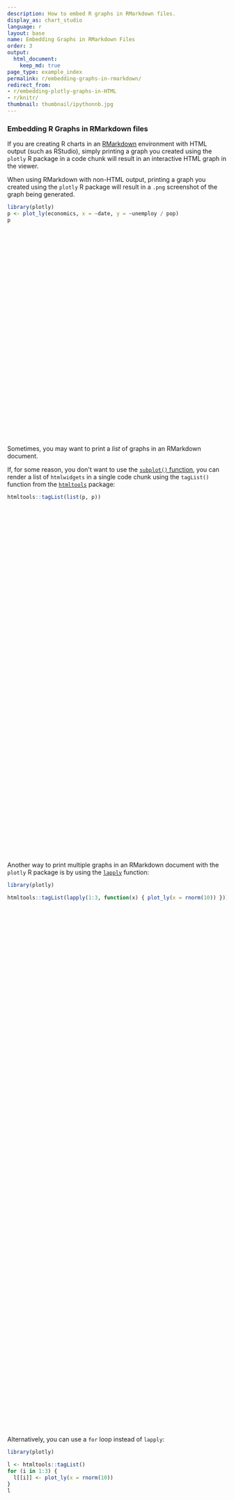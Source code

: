 ```yaml
---
description: How to embed R graphs in RMarkdown files.
display_as: chart_studio
language: r
layout: base
name: Embedding Graphs in RMarkdown Files
order: 3
output:
  html_document:
    keep_md: true
page_type: example_index
permalink: r/embedding-graphs-in-rmarkdown/
redirect_from:
- r/embedding-plotly-graphs-in-HTML
- r/knitr/
thumbnail: thumbnail/ipythonnb.jpg
---
```



### Embedding R Graphs in RMarkdown files

If you are creating R charts in an [RMarkdown](http://rmarkdown.rstudio.com/) environment with HTML output (such as RStudio), simply printing a graph you created using the `plotly` R package in a code chunk will result in an interactive HTML graph in the viewer. 

When using RMarkdown with non-HTML output, printing a graph you created using the `plotly` R package will result in a `.png` screenshot of the graph being generated.


```r
library(plotly)
p <- plot_ly(economics, x = ~date, y = ~unemploy / pop)
p
```

<div id="htmlwidget-b0a5eb70499df761e19e" style="width:672px;height:480px;" class="plotly html-widget"></div>
<script type="application/json" data-for="htmlwidget-b0a5eb70499df761e19e">{"x":{"visdat":{"cd914ad31029":["function () ","plotlyVisDat"]},"cur_data":"cd914ad31029","attrs":{"cd914ad31029":{"x":{},"y":{},"alpha_stroke":1,"sizes":[10,100],"spans":[1,20]}},"layout":{"margin":{"b":40,"l":60,"t":25,"r":10},"xaxis":{"domain":[0,1],"automargin":true,"title":"date"},"yaxis":{"domain":[0,1],"automargin":true,"title":"unemploy/pop"},"hovermode":"closest","showlegend":false},"source":"A","config":{"showSendToCloud":false},"data":[{"x":["1967-07-01","1967-08-01","1967-09-01","1967-10-01","1967-11-01","1967-12-01","1968-01-01","1968-02-01","1968-03-01","1968-04-01","1968-05-01","1968-06-01","1968-07-01","1968-08-01","1968-09-01","1968-10-01","1968-11-01","1968-12-01","1969-01-01","1969-02-01","1969-03-01","1969-04-01","1969-05-01","1969-06-01","1969-07-01","1969-08-01","1969-09-01","1969-10-01","1969-11-01","1969-12-01","1970-01-01","1970-02-01","1970-03-01","1970-04-01","1970-05-01","1970-06-01","1970-07-01","1970-08-01","1970-09-01","1970-10-01","1970-11-01","1970-12-01","1971-01-01","1971-02-01","1971-03-01","1971-04-01","1971-05-01","1971-06-01","1971-07-01","1971-08-01","1971-09-01","1971-10-01","1971-11-01","1971-12-01","1972-01-01","1972-02-01","1972-03-01","1972-04-01","1972-05-01","1972-06-01","1972-07-01","1972-08-01","1972-09-01","1972-10-01","1972-11-01","1972-12-01","1973-01-01","1973-02-01","1973-03-01","1973-04-01","1973-05-01","1973-06-01","1973-07-01","1973-08-01","1973-09-01","1973-10-01","1973-11-01","1973-12-01","1974-01-01","1974-02-01","1974-03-01","1974-04-01","1974-05-01","1974-06-01","1974-07-01","1974-08-01","1974-09-01","1974-10-01","1974-11-01","1974-12-01","1975-01-01","1975-02-01","1975-03-01","1975-04-01","1975-05-01","1975-06-01","1975-07-01","1975-08-01","1975-09-01","1975-10-01","1975-11-01","1975-12-01","1976-01-01","1976-02-01","1976-03-01","1976-04-01","1976-05-01","1976-06-01","1976-07-01","1976-08-01","1976-09-01","1976-10-01","1976-11-01","1976-12-01","1977-01-01","1977-02-01","1977-03-01","1977-04-01","1977-05-01","1977-06-01","1977-07-01","1977-08-01","1977-09-01","1977-10-01","1977-11-01","1977-12-01","1978-01-01","1978-02-01","1978-03-01","1978-04-01","1978-05-01","1978-06-01","1978-07-01","1978-08-01","1978-09-01","1978-10-01","1978-11-01","1978-12-01","1979-01-01","1979-02-01","1979-03-01","1979-04-01","1979-05-01","1979-06-01","1979-07-01","1979-08-01","1979-09-01","1979-10-01","1979-11-01","1979-12-01","1980-01-01","1980-02-01","1980-03-01","1980-04-01","1980-05-01","1980-06-01","1980-07-01","1980-08-01","1980-09-01","1980-10-01","1980-11-01","1980-12-01","1981-01-01","1981-02-01","1981-03-01","1981-04-01","1981-05-01","1981-06-01","1981-07-01","1981-08-01","1981-09-01","1981-10-01","1981-11-01","1981-12-01","1982-01-01","1982-02-01","1982-03-01","1982-04-01","1982-05-01","1982-06-01","1982-07-01","1982-08-01","1982-09-01","1982-10-01","1982-11-01","1982-12-01","1983-01-01","1983-02-01","1983-03-01","1983-04-01","1983-05-01","1983-06-01","1983-07-01","1983-08-01","1983-09-01","1983-10-01","1983-11-01","1983-12-01","1984-01-01","1984-02-01","1984-03-01","1984-04-01","1984-05-01","1984-06-01","1984-07-01","1984-08-01","1984-09-01","1984-10-01","1984-11-01","1984-12-01","1985-01-01","1985-02-01","1985-03-01","1985-04-01","1985-05-01","1985-06-01","1985-07-01","1985-08-01","1985-09-01","1985-10-01","1985-11-01","1985-12-01","1986-01-01","1986-02-01","1986-03-01","1986-04-01","1986-05-01","1986-06-01","1986-07-01","1986-08-01","1986-09-01","1986-10-01","1986-11-01","1986-12-01","1987-01-01","1987-02-01","1987-03-01","1987-04-01","1987-05-01","1987-06-01","1987-07-01","1987-08-01","1987-09-01","1987-10-01","1987-11-01","1987-12-01","1988-01-01","1988-02-01","1988-03-01","1988-04-01","1988-05-01","1988-06-01","1988-07-01","1988-08-01","1988-09-01","1988-10-01","1988-11-01","1988-12-01","1989-01-01","1989-02-01","1989-03-01","1989-04-01","1989-05-01","1989-06-01","1989-07-01","1989-08-01","1989-09-01","1989-10-01","1989-11-01","1989-12-01","1990-01-01","1990-02-01","1990-03-01","1990-04-01","1990-05-01","1990-06-01","1990-07-01","1990-08-01","1990-09-01","1990-10-01","1990-11-01","1990-12-01","1991-01-01","1991-02-01","1991-03-01","1991-04-01","1991-05-01","1991-06-01","1991-07-01","1991-08-01","1991-09-01","1991-10-01","1991-11-01","1991-12-01","1992-01-01","1992-02-01","1992-03-01","1992-04-01","1992-05-01","1992-06-01","1992-07-01","1992-08-01","1992-09-01","1992-10-01","1992-11-01","1992-12-01","1993-01-01","1993-02-01","1993-03-01","1993-04-01","1993-05-01","1993-06-01","1993-07-01","1993-08-01","1993-09-01","1993-10-01","1993-11-01","1993-12-01","1994-01-01","1994-02-01","1994-03-01","1994-04-01","1994-05-01","1994-06-01","1994-07-01","1994-08-01","1994-09-01","1994-10-01","1994-11-01","1994-12-01","1995-01-01","1995-02-01","1995-03-01","1995-04-01","1995-05-01","1995-06-01","1995-07-01","1995-08-01","1995-09-01","1995-10-01","1995-11-01","1995-12-01","1996-01-01","1996-02-01","1996-03-01","1996-04-01","1996-05-01","1996-06-01","1996-07-01","1996-08-01","1996-09-01","1996-10-01","1996-11-01","1996-12-01","1997-01-01","1997-02-01","1997-03-01","1997-04-01","1997-05-01","1997-06-01","1997-07-01","1997-08-01","1997-09-01","1997-10-01","1997-11-01","1997-12-01","1998-01-01","1998-02-01","1998-03-01","1998-04-01","1998-05-01","1998-06-01","1998-07-01","1998-08-01","1998-09-01","1998-10-01","1998-11-01","1998-12-01","1999-01-01","1999-02-01","1999-03-01","1999-04-01","1999-05-01","1999-06-01","1999-07-01","1999-08-01","1999-09-01","1999-10-01","1999-11-01","1999-12-01","2000-01-01","2000-02-01","2000-03-01","2000-04-01","2000-05-01","2000-06-01","2000-07-01","2000-08-01","2000-09-01","2000-10-01","2000-11-01","2000-12-01","2001-01-01","2001-02-01","2001-03-01","2001-04-01","2001-05-01","2001-06-01","2001-07-01","2001-08-01","2001-09-01","2001-10-01","2001-11-01","2001-12-01","2002-01-01","2002-02-01","2002-03-01","2002-04-01","2002-05-01","2002-06-01","2002-07-01","2002-08-01","2002-09-01","2002-10-01","2002-11-01","2002-12-01","2003-01-01","2003-02-01","2003-03-01","2003-04-01","2003-05-01","2003-06-01","2003-07-01","2003-08-01","2003-09-01","2003-10-01","2003-11-01","2003-12-01","2004-01-01","2004-02-01","2004-03-01","2004-04-01","2004-05-01","2004-06-01","2004-07-01","2004-08-01","2004-09-01","2004-10-01","2004-11-01","2004-12-01","2005-01-01","2005-02-01","2005-03-01","2005-04-01","2005-05-01","2005-06-01","2005-07-01","2005-08-01","2005-09-01","2005-10-01","2005-11-01","2005-12-01","2006-01-01","2006-02-01","2006-03-01","2006-04-01","2006-05-01","2006-06-01","2006-07-01","2006-08-01","2006-09-01","2006-10-01","2006-11-01","2006-12-01","2007-01-01","2007-02-01","2007-03-01","2007-04-01","2007-05-01","2007-06-01","2007-07-01","2007-08-01","2007-09-01","2007-10-01","2007-11-01","2007-12-01","2008-01-01","2008-02-01","2008-03-01","2008-04-01","2008-05-01","2008-06-01","2008-07-01","2008-08-01","2008-09-01","2008-10-01","2008-11-01","2008-12-01","2009-01-01","2009-02-01","2009-03-01","2009-04-01","2009-05-01","2009-06-01","2009-07-01","2009-08-01","2009-09-01","2009-10-01","2009-11-01","2009-12-01","2010-01-01","2010-02-01","2010-03-01","2010-04-01","2010-05-01","2010-06-01","2010-07-01","2010-08-01","2010-09-01","2010-10-01","2010-11-01","2010-12-01","2011-01-01","2011-02-01","2011-03-01","2011-04-01","2011-05-01","2011-06-01","2011-07-01","2011-08-01","2011-09-01","2011-10-01","2011-11-01","2011-12-01","2012-01-01","2012-02-01","2012-03-01","2012-04-01","2012-05-01","2012-06-01","2012-07-01","2012-08-01","2012-09-01","2012-10-01","2012-11-01","2012-12-01","2013-01-01","2013-02-01","2013-03-01","2013-04-01","2013-05-01","2013-06-01","2013-07-01","2013-08-01","2013-09-01","2013-10-01","2013-11-01","2013-12-01","2014-01-01","2014-02-01","2014-03-01","2014-04-01","2014-05-01","2014-06-01","2014-07-01","2014-08-01","2014-09-01","2014-10-01","2014-11-01","2014-12-01","2015-01-01","2015-02-01","2015-03-01","2015-04-01"],"y":[0.01481541124844,0.0148056165822906,0.0148558858537614,0.0157693253257472,0.0153685751235601,0.015115923809333,0.0144038276745676,0.0150110044017607,0.0143809733274683,0.0135309278350515,0.0136753160545216,0.0146507360274464,0.0143642940420316,0.013778136168603,0.0133568711305602,0.0133588355109543,0.0134762193124398,0.0133170651866621,0.0134714512291832,0.0133345881979978,0.0134242140746351,0.013642591795648,0.013408721352635,0.0139056921489134,0.0141505942953567,0.0140774952311006,0.0149687330740066,0.0149973930408948,0.014034398034398,0.0141598134282558,0.0157027996212883,0.0169258068311047,0.0178050118536805,0.0185762300575829,0.0191537923922446,0.0198750183078651,0.020360688995962,0.0207311429893568,0.0216794784470176,0.0223093669212976,0.0237739292509611,0.0246123410816629,0.0241492545988201,0.0237240404900614,0.0241086751589278,0.0239490015212614,0.0241049889028274,0.0238549710308394,0.0242462474898994,0.0246968217393605,0.02422710629751,0.0237778684393674,0.0247464697561794,0.0246910031618281,0.0240238946567297,0.0235720674826964,0.0240808366632889,0.023683531850267,0.0234889880455272,0.0234735963762069,0.0234068300491672,0.0235106509579912,0.0230599492100933,0.023161455537132,0.021846042837612,0.0215490866659394,0.0205038272863,0.0210875331564987,0.0207996061613035,0.0210907198940498,0.0204606360804813,0.0206048756529049,0.020315324030598,0.0202977952963808,0.0204909345279313,0.0195034709965878,0.0206740220284621,0.0210964118711375,0.0218097796479627,0.0222035536949604,0.0217343382846101,0.0216440680349267,0.0220361289476519,0.0230571960727422,0.0236750306283726,0.023462684893619,0.0253773699392287,0.0257541349772209,0.0286080372743157,0.0308964438360756,0.0348995724209165,0.0349661730174598,0.0370728352493982,0.0381234531211546,0.0391280744978494,0.0380964739905825,0.0376297037129641,0.0366705983024584,0.0366139385285106,0.0364610987732412,0.035954993979822,0.0356979869174991,0.0347037011446602,0.0337216742079365,0.0332595765039263,0.0336968114449634,0.0324000275627627,0.0336085852906211,0.0343522828903616,0.0344494187405205,0.0337850210584142,0.0339821810797461,0.0348209144831242,0.0344511109284677,0.0332148609127699,0.0339330002188343,0.0332886872221007,0.0321325176162124,0.0314337825606411,0.0324204938967307,0.0310072239703231,0.0314118789066398,0.0305906981802364,0.0306151088255532,0.0308219023196704,0.0288563643511385,0.0292987533694244,0.0285070997026562,0.0285718150339056,0.0278389664445856,0.0275772360651015,0.0271068760989122,0.0283442280477121,0.0272884360763897,0.0274598413829897,0.0266357923778726,0.0271929549797071,0.0278445924799928,0.0272887677841556,0.0275515168286075,0.0272437398265213,0.0270408754310767,0.0259980768545888,0.0265029376053513,0.0266423763080136,0.0280521094564904,0.0274443907478264,0.0278829588885789,0.0275984727488309,0.0279566660625964,0.0295119032373449,0.0295690385429903,0.0296629035173177,0.0324053888602622,0.0351329587108528,0.0355921625161523,0.036723957738686,0.0363276640360074,0.0351511486243678,0.0354089231537057,0.0350943957447553,0.0337356138456764,0.035254240249501,0.0351463083498129,0.0348218336648867,0.0343020797461236,0.0356049221387346,0.0352453201370119,0.0341920109929294,0.0349107464800358,0.0357186257660191,0.0374868301819711,0.0391167219762414,0.0401187935356229,0.0406520243816973,0.0419561373550125,0.0427485203266082,0.0442228409851281,0.0445841188219612,0.0454239801372461,0.0467250676176202,0.0468217494578127,0.0482246269330479,0.0495197924541269,0.051237590828909,0.0516855378281009,0.0494338296431541,0.0494489726863492,0.0488328988540877,0.0481989554326485,0.0476825608536179,0.0480356059764734,0.0450178611821243,0.0453004464799724,0.0438089313637351,0.0420889969221862,0.0404078646236568,0.0396667162624609,0.0382692185143488,0.0373248077715082,0.0371104274954917,0.0371524641810727,0.0358315712754192,0.0348323170731707,0.0361204664308562,0.0360136800409218,0.0353395843892549,0.0353664506110323,0.0345675264274179,0.035218864299078,0.0354700422793808,0.0350207489835944,0.0350773139501624,0.0352879361076082,0.0348715105387401,0.0355059386410375,0.0356990095024029,0.0343390076211146,0.0345251948530335,0.03470325745568,0.0339647398529922,0.033982386617504,0.0325282300803712,0.0350392847014863,0.034939648561235,0.0348363557606604,0.0351228404593147,0.0353823312914052,0.0345687323135994,0.0337756483180682,0.0344716013738862,0.0341644769017797,0.0337892962599444,0.03262561046271,0.0326407040995269,0.0325094035464804,0.0324770013094899,0.0311328699040668,0.0312429101199144,0.0304936358240454,0.0299336090014992,0.029879182921008,0.0291995411618145,0.02968625485734,0.0288746875500228,0.0284484986198213,0.0284981207553047,0.0283823029439113,0.0281481420834374,0.0270040295362965,0.0277135031274273,0.0267395406975319,0.0269568730843479,0.0279032784211385,0.0269041488772284,0.0267325483428506,0.026585707081388,0.026489904737133,0.0271378907011502,0.0258099343285521,0.0251693505861356,0.0262158470499066,0.0258195426599597,0.0266152464044935,0.0262591876834504,0.0262993137377662,0.0265923104238629,0.0267266504613673,0.0270862450207628,0.0268312412718982,0.027153652190349,0.0267294144124231,0.0264967150177501,0.0272636839867472,0.0270150061106325,0.0263759310623617,0.0276733884508979,0.0287015999904168,0.0293837312712611,0.0297103844943579,0.0308896899095271,0.0313997758578207,0.0318195713191128,0.0327800583021001,0.0340212067899767,0.0334028649121488,0.0345415221835177,0.0343276449703207,0.033870757772404,0.0341440543405028,0.0343215570228942,0.0347515082437558,0.0350623041952277,0.0360756812726503,0.0363733964437688,0.0370094892111115,0.0369960461942175,0.0367784930779087,0.0380201728544394,0.0391287233669409,0.0383426627324889,0.0380473658020775,0.0379773867395592,0.036445992220615,0.0370525320844325,0.0369834334959928,0.0360485389227575,0.0354666903548986,0.0349447428536149,0.0351176112314678,0.0352318237831177,0.0350857622046214,0.0343125012007454,0.0336306348487523,0.0334039951392855,0.0335039802728564,0.0326747633164387,0.0323952704510192,0.0329491178570474,0.0327441697218481,0.0322848691833872,0.0317213124117107,0.030109138494429,0.0301232747613547,0.0301629238221048,0.0300806904187711,0.0292935682171981,0.0288761677027329,0.0278765795153444,0.0273032129424027,0.0278255685848387,0.0270931503750895,0.0269421269703761,0.0287670975146281,0.0279325408461718,0.0278927404514215,0.0282378628210852,0.028046454282106,0.027991555369228,0.0273988992581957,0.0277384532058346,0.0277036533889671,0.0279357526169956,0.0272503018288593,0.0272454811146894,0.0275801274302314,0.0275837210339343,0.026337671593921,0.0272076301512606,0.0254911547693128,0.0258209882937947,0.0259848252464142,0.0267131328494747,0.0267514983863532,0.0263782429245283,0.0261501923891231,0.0257522413647216,0.0252606741325257,0.0244361868532948,0.0249392932338549,0.0243851497918743,0.0241841331884042,0.0243316651617785,0.0235674744022319,0.0230113159641916,0.0236029915589054,0.0231878991792474,0.0229444254433521,0.0233487367613535,0.0215797808967541,0.021944085584474,0.0225206281993648,0.0226680911938866,0.0223538264512441,0.022767189227867,0.0226712346075674,0.0219996609888307,0.0217349005138257,0.0215126534432485,0.021982646982647,0.0207873528925442,0.0215621419926666,0.0207952869756778,0.021329672653503,0.021572172792209,0.0208796789722534,0.0211323208397195,0.0206207642316463,0.0203800036367396,0.0201377905071318,0.0203149023404134,0.0208328887940538,0.020372482756415,0.0194601158162704,0.0204273495176974,0.0200300574920426,0.0203516475733484,0.0207073691062893,0.0198811021729603,0.0195408914516545,0.0198939506725983,0.0198592859962777,0.0212137221752606,0.0214298032287242,0.0215966238790223,0.0220359054188438,0.0218601874934167,0.0227459289558061,0.0230732293758697,0.024659453023777,0.024985743922363,0.0268928828583213,0.0279491934441802,0.0288166940014656,0.0285297850677155,0.0286242917970411,0.0289146558027786,0.0299202844845284,0.0292014199142628,0.0291561292832727,0.0291213272938686,0.0287973366625052,0.0285879605568606,0.0287568802575553,0.0294701597338001,0.0298638498788509,0.0294282220794562,0.0297465776593468,0.0296228842644812,0.0304765187419216,0.0308494003705923,0.0318875092916334,0.0309848015954886,0.0305628847845207,0.0306225778436845,0.0299478005583488,0.0293892881253705,0.0284820963809211,0.0286455481327346,0.0279339736222842,0.029023007167736,0.0279050068481688,0.0280275907261849,0.0282583562680963,0.0277241083202993,0.0272028707710431,0.0269652448710927,0.0273969343710703,0.0269368959404481,0.0269228419988191,0.0263941352394257,0.0270412226156792,0.0262016275691107,0.0259636535923382,0.0258738468197928,0.0254244160899654,0.0250045579466957,0.024777357981379,0.0254560896776955,0.0250966421076735,0.0254570047138863,0.0244729029590056,0.0237328110143895,0.0241191993392736,0.0237267664228679,0.023870109058237,0.023383897941681,0.0234351725084438,0.0239969765481812,0.0236948770813632,0.0228573145409509,0.0224356729534577,0.0228994914926656,0.02251448358527,0.0236747024027361,0.0230284373109221,0.0223605662063444,0.0227382872924509,0.0224423931034254,0.0231292607187006,0.0236718718957365,0.0233799918614999,0.0236988755428927,0.0238997116975499,0.0238901317916939,0.0252071470257545,0.0253207514843199,0.0246846508687535,0.0257381369958573,0.0251120456929405,0.0275858216434512,0.0281557414728326,0.0293210585371295,0.0309396974216919,0.0310963646666164,0.0329696223908049,0.0344620093791083,0.036881870825218,0.0393784616992371,0.0420950254893898,0.0437916682975198,0.0451551076153814,0.0472304745524197,0.0478734139307175,0.0474923480755532,0.0481466434827827,0.0487390646412033,0.0498135884149012,0.0493453689473377,0.0489189425628497,0.0487188869065158,0.048905111851068,0.0491636805816074,0.0495647982697671,0.0479976903184301,0.0467584236605351,0.0468513367375324,0.0472580499069591,0.0470022764396316,0.0467654702453278,0.0485550730176732,0.0461674537759551,0.0450635665454102,0.0444211051857828,0.0441327555952861,0.0448149518168788,0.0444630462183337,0.0447799648292216,0.0441125967188235,0.0442593288282581,0.044643726197121,0.0434807419511074,0.0425215621352976,0.0418293730131926,0.0408610706387906,0.0408918166602682,0.0405519157520218,0.0403166252101388,0.040340243506583,0.0404181174638259,0.040278693679217,0.0396632120998043,0.0385034965036299,0.0385067391462337,0.0381045954672202,0.0390124437323695,0.0395415707991254,0.0378739686359739,0.0370300882122658,0.0372366533868074,0.0368816546440722,0.0371665916197347,0.0358295732195552,0.0356276086605975,0.0355738071667648,0.0351268697937214,0.0340039312919975,0.0327776351151127,0.0321227808883484,0.0325692322066761,0.0326500104494188,0.0305008766439861,0.0309768917383398,0.0297050702271821,0.0301510343386389,0.0301009314744063,0.0290230831466271,0.0281506024288415,0.0284449877176327,0.0272622510362181,0.0278280801400947,0.026899986422224,0.0265558477566239,0.0266102962839264],"type":"scatter","mode":"markers","marker":{"color":"rgba(31,119,180,1)","line":{"color":"rgba(31,119,180,1)"}},"error_y":{"color":"rgba(31,119,180,1)"},"error_x":{"color":"rgba(31,119,180,1)"},"line":{"color":"rgba(31,119,180,1)"},"xaxis":"x","yaxis":"y","frame":null}],"highlight":{"on":"plotly_click","persistent":false,"dynamic":false,"selectize":false,"opacityDim":0.2,"selected":{"opacity":1},"debounce":0},"shinyEvents":["plotly_hover","plotly_click","plotly_selected","plotly_relayout","plotly_brushed","plotly_brushing","plotly_clickannotation","plotly_doubleclick","plotly_deselect","plotly_afterplot","plotly_sunburstclick"],"base_url":"https://plotly.com"},"evals":[],"jsHooks":[]}</script>

Sometimes, you may want to print a _list_ of graphs in an RMarkdown document. 

If, for some reason, you don't want to use the [`subplot()` function](https://plotly.com/r/subplots/), you can render a list of `htmlwidgets` in a single code chunk using the `tagList()` function from the [`htmltools`](https://cran.r-project.org/web/packages/htmltools/index.html) package:


```r
htmltools::tagList(list(p, p))
```

<div id="htmlwidget-afa4798ef483353521ab" style="width:100%;height:400px;" class="plotly html-widget"></div>
<script type="application/json" data-for="htmlwidget-afa4798ef483353521ab">{"x":{"visdat":{"cd914ad31029":["function () ","plotlyVisDat"]},"cur_data":"cd914ad31029","attrs":{"cd914ad31029":{"x":{},"y":{},"alpha_stroke":1,"sizes":[10,100],"spans":[1,20]}},"layout":{"margin":{"b":40,"l":60,"t":25,"r":10},"xaxis":{"domain":[0,1],"automargin":true,"title":"date"},"yaxis":{"domain":[0,1],"automargin":true,"title":"unemploy/pop"},"hovermode":"closest","showlegend":false},"source":"A","config":{"showSendToCloud":false},"data":[{"x":["1967-07-01","1967-08-01","1967-09-01","1967-10-01","1967-11-01","1967-12-01","1968-01-01","1968-02-01","1968-03-01","1968-04-01","1968-05-01","1968-06-01","1968-07-01","1968-08-01","1968-09-01","1968-10-01","1968-11-01","1968-12-01","1969-01-01","1969-02-01","1969-03-01","1969-04-01","1969-05-01","1969-06-01","1969-07-01","1969-08-01","1969-09-01","1969-10-01","1969-11-01","1969-12-01","1970-01-01","1970-02-01","1970-03-01","1970-04-01","1970-05-01","1970-06-01","1970-07-01","1970-08-01","1970-09-01","1970-10-01","1970-11-01","1970-12-01","1971-01-01","1971-02-01","1971-03-01","1971-04-01","1971-05-01","1971-06-01","1971-07-01","1971-08-01","1971-09-01","1971-10-01","1971-11-01","1971-12-01","1972-01-01","1972-02-01","1972-03-01","1972-04-01","1972-05-01","1972-06-01","1972-07-01","1972-08-01","1972-09-01","1972-10-01","1972-11-01","1972-12-01","1973-01-01","1973-02-01","1973-03-01","1973-04-01","1973-05-01","1973-06-01","1973-07-01","1973-08-01","1973-09-01","1973-10-01","1973-11-01","1973-12-01","1974-01-01","1974-02-01","1974-03-01","1974-04-01","1974-05-01","1974-06-01","1974-07-01","1974-08-01","1974-09-01","1974-10-01","1974-11-01","1974-12-01","1975-01-01","1975-02-01","1975-03-01","1975-04-01","1975-05-01","1975-06-01","1975-07-01","1975-08-01","1975-09-01","1975-10-01","1975-11-01","1975-12-01","1976-01-01","1976-02-01","1976-03-01","1976-04-01","1976-05-01","1976-06-01","1976-07-01","1976-08-01","1976-09-01","1976-10-01","1976-11-01","1976-12-01","1977-01-01","1977-02-01","1977-03-01","1977-04-01","1977-05-01","1977-06-01","1977-07-01","1977-08-01","1977-09-01","1977-10-01","1977-11-01","1977-12-01","1978-01-01","1978-02-01","1978-03-01","1978-04-01","1978-05-01","1978-06-01","1978-07-01","1978-08-01","1978-09-01","1978-10-01","1978-11-01","1978-12-01","1979-01-01","1979-02-01","1979-03-01","1979-04-01","1979-05-01","1979-06-01","1979-07-01","1979-08-01","1979-09-01","1979-10-01","1979-11-01","1979-12-01","1980-01-01","1980-02-01","1980-03-01","1980-04-01","1980-05-01","1980-06-01","1980-07-01","1980-08-01","1980-09-01","1980-10-01","1980-11-01","1980-12-01","1981-01-01","1981-02-01","1981-03-01","1981-04-01","1981-05-01","1981-06-01","1981-07-01","1981-08-01","1981-09-01","1981-10-01","1981-11-01","1981-12-01","1982-01-01","1982-02-01","1982-03-01","1982-04-01","1982-05-01","1982-06-01","1982-07-01","1982-08-01","1982-09-01","1982-10-01","1982-11-01","1982-12-01","1983-01-01","1983-02-01","1983-03-01","1983-04-01","1983-05-01","1983-06-01","1983-07-01","1983-08-01","1983-09-01","1983-10-01","1983-11-01","1983-12-01","1984-01-01","1984-02-01","1984-03-01","1984-04-01","1984-05-01","1984-06-01","1984-07-01","1984-08-01","1984-09-01","1984-10-01","1984-11-01","1984-12-01","1985-01-01","1985-02-01","1985-03-01","1985-04-01","1985-05-01","1985-06-01","1985-07-01","1985-08-01","1985-09-01","1985-10-01","1985-11-01","1985-12-01","1986-01-01","1986-02-01","1986-03-01","1986-04-01","1986-05-01","1986-06-01","1986-07-01","1986-08-01","1986-09-01","1986-10-01","1986-11-01","1986-12-01","1987-01-01","1987-02-01","1987-03-01","1987-04-01","1987-05-01","1987-06-01","1987-07-01","1987-08-01","1987-09-01","1987-10-01","1987-11-01","1987-12-01","1988-01-01","1988-02-01","1988-03-01","1988-04-01","1988-05-01","1988-06-01","1988-07-01","1988-08-01","1988-09-01","1988-10-01","1988-11-01","1988-12-01","1989-01-01","1989-02-01","1989-03-01","1989-04-01","1989-05-01","1989-06-01","1989-07-01","1989-08-01","1989-09-01","1989-10-01","1989-11-01","1989-12-01","1990-01-01","1990-02-01","1990-03-01","1990-04-01","1990-05-01","1990-06-01","1990-07-01","1990-08-01","1990-09-01","1990-10-01","1990-11-01","1990-12-01","1991-01-01","1991-02-01","1991-03-01","1991-04-01","1991-05-01","1991-06-01","1991-07-01","1991-08-01","1991-09-01","1991-10-01","1991-11-01","1991-12-01","1992-01-01","1992-02-01","1992-03-01","1992-04-01","1992-05-01","1992-06-01","1992-07-01","1992-08-01","1992-09-01","1992-10-01","1992-11-01","1992-12-01","1993-01-01","1993-02-01","1993-03-01","1993-04-01","1993-05-01","1993-06-01","1993-07-01","1993-08-01","1993-09-01","1993-10-01","1993-11-01","1993-12-01","1994-01-01","1994-02-01","1994-03-01","1994-04-01","1994-05-01","1994-06-01","1994-07-01","1994-08-01","1994-09-01","1994-10-01","1994-11-01","1994-12-01","1995-01-01","1995-02-01","1995-03-01","1995-04-01","1995-05-01","1995-06-01","1995-07-01","1995-08-01","1995-09-01","1995-10-01","1995-11-01","1995-12-01","1996-01-01","1996-02-01","1996-03-01","1996-04-01","1996-05-01","1996-06-01","1996-07-01","1996-08-01","1996-09-01","1996-10-01","1996-11-01","1996-12-01","1997-01-01","1997-02-01","1997-03-01","1997-04-01","1997-05-01","1997-06-01","1997-07-01","1997-08-01","1997-09-01","1997-10-01","1997-11-01","1997-12-01","1998-01-01","1998-02-01","1998-03-01","1998-04-01","1998-05-01","1998-06-01","1998-07-01","1998-08-01","1998-09-01","1998-10-01","1998-11-01","1998-12-01","1999-01-01","1999-02-01","1999-03-01","1999-04-01","1999-05-01","1999-06-01","1999-07-01","1999-08-01","1999-09-01","1999-10-01","1999-11-01","1999-12-01","2000-01-01","2000-02-01","2000-03-01","2000-04-01","2000-05-01","2000-06-01","2000-07-01","2000-08-01","2000-09-01","2000-10-01","2000-11-01","2000-12-01","2001-01-01","2001-02-01","2001-03-01","2001-04-01","2001-05-01","2001-06-01","2001-07-01","2001-08-01","2001-09-01","2001-10-01","2001-11-01","2001-12-01","2002-01-01","2002-02-01","2002-03-01","2002-04-01","2002-05-01","2002-06-01","2002-07-01","2002-08-01","2002-09-01","2002-10-01","2002-11-01","2002-12-01","2003-01-01","2003-02-01","2003-03-01","2003-04-01","2003-05-01","2003-06-01","2003-07-01","2003-08-01","2003-09-01","2003-10-01","2003-11-01","2003-12-01","2004-01-01","2004-02-01","2004-03-01","2004-04-01","2004-05-01","2004-06-01","2004-07-01","2004-08-01","2004-09-01","2004-10-01","2004-11-01","2004-12-01","2005-01-01","2005-02-01","2005-03-01","2005-04-01","2005-05-01","2005-06-01","2005-07-01","2005-08-01","2005-09-01","2005-10-01","2005-11-01","2005-12-01","2006-01-01","2006-02-01","2006-03-01","2006-04-01","2006-05-01","2006-06-01","2006-07-01","2006-08-01","2006-09-01","2006-10-01","2006-11-01","2006-12-01","2007-01-01","2007-02-01","2007-03-01","2007-04-01","2007-05-01","2007-06-01","2007-07-01","2007-08-01","2007-09-01","2007-10-01","2007-11-01","2007-12-01","2008-01-01","2008-02-01","2008-03-01","2008-04-01","2008-05-01","2008-06-01","2008-07-01","2008-08-01","2008-09-01","2008-10-01","2008-11-01","2008-12-01","2009-01-01","2009-02-01","2009-03-01","2009-04-01","2009-05-01","2009-06-01","2009-07-01","2009-08-01","2009-09-01","2009-10-01","2009-11-01","2009-12-01","2010-01-01","2010-02-01","2010-03-01","2010-04-01","2010-05-01","2010-06-01","2010-07-01","2010-08-01","2010-09-01","2010-10-01","2010-11-01","2010-12-01","2011-01-01","2011-02-01","2011-03-01","2011-04-01","2011-05-01","2011-06-01","2011-07-01","2011-08-01","2011-09-01","2011-10-01","2011-11-01","2011-12-01","2012-01-01","2012-02-01","2012-03-01","2012-04-01","2012-05-01","2012-06-01","2012-07-01","2012-08-01","2012-09-01","2012-10-01","2012-11-01","2012-12-01","2013-01-01","2013-02-01","2013-03-01","2013-04-01","2013-05-01","2013-06-01","2013-07-01","2013-08-01","2013-09-01","2013-10-01","2013-11-01","2013-12-01","2014-01-01","2014-02-01","2014-03-01","2014-04-01","2014-05-01","2014-06-01","2014-07-01","2014-08-01","2014-09-01","2014-10-01","2014-11-01","2014-12-01","2015-01-01","2015-02-01","2015-03-01","2015-04-01"],"y":[0.01481541124844,0.0148056165822906,0.0148558858537614,0.0157693253257472,0.0153685751235601,0.015115923809333,0.0144038276745676,0.0150110044017607,0.0143809733274683,0.0135309278350515,0.0136753160545216,0.0146507360274464,0.0143642940420316,0.013778136168603,0.0133568711305602,0.0133588355109543,0.0134762193124398,0.0133170651866621,0.0134714512291832,0.0133345881979978,0.0134242140746351,0.013642591795648,0.013408721352635,0.0139056921489134,0.0141505942953567,0.0140774952311006,0.0149687330740066,0.0149973930408948,0.014034398034398,0.0141598134282558,0.0157027996212883,0.0169258068311047,0.0178050118536805,0.0185762300575829,0.0191537923922446,0.0198750183078651,0.020360688995962,0.0207311429893568,0.0216794784470176,0.0223093669212976,0.0237739292509611,0.0246123410816629,0.0241492545988201,0.0237240404900614,0.0241086751589278,0.0239490015212614,0.0241049889028274,0.0238549710308394,0.0242462474898994,0.0246968217393605,0.02422710629751,0.0237778684393674,0.0247464697561794,0.0246910031618281,0.0240238946567297,0.0235720674826964,0.0240808366632889,0.023683531850267,0.0234889880455272,0.0234735963762069,0.0234068300491672,0.0235106509579912,0.0230599492100933,0.023161455537132,0.021846042837612,0.0215490866659394,0.0205038272863,0.0210875331564987,0.0207996061613035,0.0210907198940498,0.0204606360804813,0.0206048756529049,0.020315324030598,0.0202977952963808,0.0204909345279313,0.0195034709965878,0.0206740220284621,0.0210964118711375,0.0218097796479627,0.0222035536949604,0.0217343382846101,0.0216440680349267,0.0220361289476519,0.0230571960727422,0.0236750306283726,0.023462684893619,0.0253773699392287,0.0257541349772209,0.0286080372743157,0.0308964438360756,0.0348995724209165,0.0349661730174598,0.0370728352493982,0.0381234531211546,0.0391280744978494,0.0380964739905825,0.0376297037129641,0.0366705983024584,0.0366139385285106,0.0364610987732412,0.035954993979822,0.0356979869174991,0.0347037011446602,0.0337216742079365,0.0332595765039263,0.0336968114449634,0.0324000275627627,0.0336085852906211,0.0343522828903616,0.0344494187405205,0.0337850210584142,0.0339821810797461,0.0348209144831242,0.0344511109284677,0.0332148609127699,0.0339330002188343,0.0332886872221007,0.0321325176162124,0.0314337825606411,0.0324204938967307,0.0310072239703231,0.0314118789066398,0.0305906981802364,0.0306151088255532,0.0308219023196704,0.0288563643511385,0.0292987533694244,0.0285070997026562,0.0285718150339056,0.0278389664445856,0.0275772360651015,0.0271068760989122,0.0283442280477121,0.0272884360763897,0.0274598413829897,0.0266357923778726,0.0271929549797071,0.0278445924799928,0.0272887677841556,0.0275515168286075,0.0272437398265213,0.0270408754310767,0.0259980768545888,0.0265029376053513,0.0266423763080136,0.0280521094564904,0.0274443907478264,0.0278829588885789,0.0275984727488309,0.0279566660625964,0.0295119032373449,0.0295690385429903,0.0296629035173177,0.0324053888602622,0.0351329587108528,0.0355921625161523,0.036723957738686,0.0363276640360074,0.0351511486243678,0.0354089231537057,0.0350943957447553,0.0337356138456764,0.035254240249501,0.0351463083498129,0.0348218336648867,0.0343020797461236,0.0356049221387346,0.0352453201370119,0.0341920109929294,0.0349107464800358,0.0357186257660191,0.0374868301819711,0.0391167219762414,0.0401187935356229,0.0406520243816973,0.0419561373550125,0.0427485203266082,0.0442228409851281,0.0445841188219612,0.0454239801372461,0.0467250676176202,0.0468217494578127,0.0482246269330479,0.0495197924541269,0.051237590828909,0.0516855378281009,0.0494338296431541,0.0494489726863492,0.0488328988540877,0.0481989554326485,0.0476825608536179,0.0480356059764734,0.0450178611821243,0.0453004464799724,0.0438089313637351,0.0420889969221862,0.0404078646236568,0.0396667162624609,0.0382692185143488,0.0373248077715082,0.0371104274954917,0.0371524641810727,0.0358315712754192,0.0348323170731707,0.0361204664308562,0.0360136800409218,0.0353395843892549,0.0353664506110323,0.0345675264274179,0.035218864299078,0.0354700422793808,0.0350207489835944,0.0350773139501624,0.0352879361076082,0.0348715105387401,0.0355059386410375,0.0356990095024029,0.0343390076211146,0.0345251948530335,0.03470325745568,0.0339647398529922,0.033982386617504,0.0325282300803712,0.0350392847014863,0.034939648561235,0.0348363557606604,0.0351228404593147,0.0353823312914052,0.0345687323135994,0.0337756483180682,0.0344716013738862,0.0341644769017797,0.0337892962599444,0.03262561046271,0.0326407040995269,0.0325094035464804,0.0324770013094899,0.0311328699040668,0.0312429101199144,0.0304936358240454,0.0299336090014992,0.029879182921008,0.0291995411618145,0.02968625485734,0.0288746875500228,0.0284484986198213,0.0284981207553047,0.0283823029439113,0.0281481420834374,0.0270040295362965,0.0277135031274273,0.0267395406975319,0.0269568730843479,0.0279032784211385,0.0269041488772284,0.0267325483428506,0.026585707081388,0.026489904737133,0.0271378907011502,0.0258099343285521,0.0251693505861356,0.0262158470499066,0.0258195426599597,0.0266152464044935,0.0262591876834504,0.0262993137377662,0.0265923104238629,0.0267266504613673,0.0270862450207628,0.0268312412718982,0.027153652190349,0.0267294144124231,0.0264967150177501,0.0272636839867472,0.0270150061106325,0.0263759310623617,0.0276733884508979,0.0287015999904168,0.0293837312712611,0.0297103844943579,0.0308896899095271,0.0313997758578207,0.0318195713191128,0.0327800583021001,0.0340212067899767,0.0334028649121488,0.0345415221835177,0.0343276449703207,0.033870757772404,0.0341440543405028,0.0343215570228942,0.0347515082437558,0.0350623041952277,0.0360756812726503,0.0363733964437688,0.0370094892111115,0.0369960461942175,0.0367784930779087,0.0380201728544394,0.0391287233669409,0.0383426627324889,0.0380473658020775,0.0379773867395592,0.036445992220615,0.0370525320844325,0.0369834334959928,0.0360485389227575,0.0354666903548986,0.0349447428536149,0.0351176112314678,0.0352318237831177,0.0350857622046214,0.0343125012007454,0.0336306348487523,0.0334039951392855,0.0335039802728564,0.0326747633164387,0.0323952704510192,0.0329491178570474,0.0327441697218481,0.0322848691833872,0.0317213124117107,0.030109138494429,0.0301232747613547,0.0301629238221048,0.0300806904187711,0.0292935682171981,0.0288761677027329,0.0278765795153444,0.0273032129424027,0.0278255685848387,0.0270931503750895,0.0269421269703761,0.0287670975146281,0.0279325408461718,0.0278927404514215,0.0282378628210852,0.028046454282106,0.027991555369228,0.0273988992581957,0.0277384532058346,0.0277036533889671,0.0279357526169956,0.0272503018288593,0.0272454811146894,0.0275801274302314,0.0275837210339343,0.026337671593921,0.0272076301512606,0.0254911547693128,0.0258209882937947,0.0259848252464142,0.0267131328494747,0.0267514983863532,0.0263782429245283,0.0261501923891231,0.0257522413647216,0.0252606741325257,0.0244361868532948,0.0249392932338549,0.0243851497918743,0.0241841331884042,0.0243316651617785,0.0235674744022319,0.0230113159641916,0.0236029915589054,0.0231878991792474,0.0229444254433521,0.0233487367613535,0.0215797808967541,0.021944085584474,0.0225206281993648,0.0226680911938866,0.0223538264512441,0.022767189227867,0.0226712346075674,0.0219996609888307,0.0217349005138257,0.0215126534432485,0.021982646982647,0.0207873528925442,0.0215621419926666,0.0207952869756778,0.021329672653503,0.021572172792209,0.0208796789722534,0.0211323208397195,0.0206207642316463,0.0203800036367396,0.0201377905071318,0.0203149023404134,0.0208328887940538,0.020372482756415,0.0194601158162704,0.0204273495176974,0.0200300574920426,0.0203516475733484,0.0207073691062893,0.0198811021729603,0.0195408914516545,0.0198939506725983,0.0198592859962777,0.0212137221752606,0.0214298032287242,0.0215966238790223,0.0220359054188438,0.0218601874934167,0.0227459289558061,0.0230732293758697,0.024659453023777,0.024985743922363,0.0268928828583213,0.0279491934441802,0.0288166940014656,0.0285297850677155,0.0286242917970411,0.0289146558027786,0.0299202844845284,0.0292014199142628,0.0291561292832727,0.0291213272938686,0.0287973366625052,0.0285879605568606,0.0287568802575553,0.0294701597338001,0.0298638498788509,0.0294282220794562,0.0297465776593468,0.0296228842644812,0.0304765187419216,0.0308494003705923,0.0318875092916334,0.0309848015954886,0.0305628847845207,0.0306225778436845,0.0299478005583488,0.0293892881253705,0.0284820963809211,0.0286455481327346,0.0279339736222842,0.029023007167736,0.0279050068481688,0.0280275907261849,0.0282583562680963,0.0277241083202993,0.0272028707710431,0.0269652448710927,0.0273969343710703,0.0269368959404481,0.0269228419988191,0.0263941352394257,0.0270412226156792,0.0262016275691107,0.0259636535923382,0.0258738468197928,0.0254244160899654,0.0250045579466957,0.024777357981379,0.0254560896776955,0.0250966421076735,0.0254570047138863,0.0244729029590056,0.0237328110143895,0.0241191993392736,0.0237267664228679,0.023870109058237,0.023383897941681,0.0234351725084438,0.0239969765481812,0.0236948770813632,0.0228573145409509,0.0224356729534577,0.0228994914926656,0.02251448358527,0.0236747024027361,0.0230284373109221,0.0223605662063444,0.0227382872924509,0.0224423931034254,0.0231292607187006,0.0236718718957365,0.0233799918614999,0.0236988755428927,0.0238997116975499,0.0238901317916939,0.0252071470257545,0.0253207514843199,0.0246846508687535,0.0257381369958573,0.0251120456929405,0.0275858216434512,0.0281557414728326,0.0293210585371295,0.0309396974216919,0.0310963646666164,0.0329696223908049,0.0344620093791083,0.036881870825218,0.0393784616992371,0.0420950254893898,0.0437916682975198,0.0451551076153814,0.0472304745524197,0.0478734139307175,0.0474923480755532,0.0481466434827827,0.0487390646412033,0.0498135884149012,0.0493453689473377,0.0489189425628497,0.0487188869065158,0.048905111851068,0.0491636805816074,0.0495647982697671,0.0479976903184301,0.0467584236605351,0.0468513367375324,0.0472580499069591,0.0470022764396316,0.0467654702453278,0.0485550730176732,0.0461674537759551,0.0450635665454102,0.0444211051857828,0.0441327555952861,0.0448149518168788,0.0444630462183337,0.0447799648292216,0.0441125967188235,0.0442593288282581,0.044643726197121,0.0434807419511074,0.0425215621352976,0.0418293730131926,0.0408610706387906,0.0408918166602682,0.0405519157520218,0.0403166252101388,0.040340243506583,0.0404181174638259,0.040278693679217,0.0396632120998043,0.0385034965036299,0.0385067391462337,0.0381045954672202,0.0390124437323695,0.0395415707991254,0.0378739686359739,0.0370300882122658,0.0372366533868074,0.0368816546440722,0.0371665916197347,0.0358295732195552,0.0356276086605975,0.0355738071667648,0.0351268697937214,0.0340039312919975,0.0327776351151127,0.0321227808883484,0.0325692322066761,0.0326500104494188,0.0305008766439861,0.0309768917383398,0.0297050702271821,0.0301510343386389,0.0301009314744063,0.0290230831466271,0.0281506024288415,0.0284449877176327,0.0272622510362181,0.0278280801400947,0.026899986422224,0.0265558477566239,0.0266102962839264],"type":"scatter","mode":"markers","marker":{"color":"rgba(31,119,180,1)","line":{"color":"rgba(31,119,180,1)"}},"error_y":{"color":"rgba(31,119,180,1)"},"error_x":{"color":"rgba(31,119,180,1)"},"line":{"color":"rgba(31,119,180,1)"},"xaxis":"x","yaxis":"y","frame":null}],"highlight":{"on":"plotly_click","persistent":false,"dynamic":false,"selectize":false,"opacityDim":0.2,"selected":{"opacity":1},"debounce":0},"shinyEvents":["plotly_hover","plotly_click","plotly_selected","plotly_relayout","plotly_brushed","plotly_brushing","plotly_clickannotation","plotly_doubleclick","plotly_deselect","plotly_afterplot","plotly_sunburstclick"],"base_url":"https://plotly.com"},"evals":[],"jsHooks":[]}</script>
<div id="htmlwidget-a978ba826329f1ea9b88" style="width:100%;height:400px;" class="plotly html-widget"></div>
<script type="application/json" data-for="htmlwidget-a978ba826329f1ea9b88">{"x":{"visdat":{"cd914ad31029":["function () ","plotlyVisDat"]},"cur_data":"cd914ad31029","attrs":{"cd914ad31029":{"x":{},"y":{},"alpha_stroke":1,"sizes":[10,100],"spans":[1,20]}},"layout":{"margin":{"b":40,"l":60,"t":25,"r":10},"xaxis":{"domain":[0,1],"automargin":true,"title":"date"},"yaxis":{"domain":[0,1],"automargin":true,"title":"unemploy/pop"},"hovermode":"closest","showlegend":false},"source":"A","config":{"showSendToCloud":false},"data":[{"x":["1967-07-01","1967-08-01","1967-09-01","1967-10-01","1967-11-01","1967-12-01","1968-01-01","1968-02-01","1968-03-01","1968-04-01","1968-05-01","1968-06-01","1968-07-01","1968-08-01","1968-09-01","1968-10-01","1968-11-01","1968-12-01","1969-01-01","1969-02-01","1969-03-01","1969-04-01","1969-05-01","1969-06-01","1969-07-01","1969-08-01","1969-09-01","1969-10-01","1969-11-01","1969-12-01","1970-01-01","1970-02-01","1970-03-01","1970-04-01","1970-05-01","1970-06-01","1970-07-01","1970-08-01","1970-09-01","1970-10-01","1970-11-01","1970-12-01","1971-01-01","1971-02-01","1971-03-01","1971-04-01","1971-05-01","1971-06-01","1971-07-01","1971-08-01","1971-09-01","1971-10-01","1971-11-01","1971-12-01","1972-01-01","1972-02-01","1972-03-01","1972-04-01","1972-05-01","1972-06-01","1972-07-01","1972-08-01","1972-09-01","1972-10-01","1972-11-01","1972-12-01","1973-01-01","1973-02-01","1973-03-01","1973-04-01","1973-05-01","1973-06-01","1973-07-01","1973-08-01","1973-09-01","1973-10-01","1973-11-01","1973-12-01","1974-01-01","1974-02-01","1974-03-01","1974-04-01","1974-05-01","1974-06-01","1974-07-01","1974-08-01","1974-09-01","1974-10-01","1974-11-01","1974-12-01","1975-01-01","1975-02-01","1975-03-01","1975-04-01","1975-05-01","1975-06-01","1975-07-01","1975-08-01","1975-09-01","1975-10-01","1975-11-01","1975-12-01","1976-01-01","1976-02-01","1976-03-01","1976-04-01","1976-05-01","1976-06-01","1976-07-01","1976-08-01","1976-09-01","1976-10-01","1976-11-01","1976-12-01","1977-01-01","1977-02-01","1977-03-01","1977-04-01","1977-05-01","1977-06-01","1977-07-01","1977-08-01","1977-09-01","1977-10-01","1977-11-01","1977-12-01","1978-01-01","1978-02-01","1978-03-01","1978-04-01","1978-05-01","1978-06-01","1978-07-01","1978-08-01","1978-09-01","1978-10-01","1978-11-01","1978-12-01","1979-01-01","1979-02-01","1979-03-01","1979-04-01","1979-05-01","1979-06-01","1979-07-01","1979-08-01","1979-09-01","1979-10-01","1979-11-01","1979-12-01","1980-01-01","1980-02-01","1980-03-01","1980-04-01","1980-05-01","1980-06-01","1980-07-01","1980-08-01","1980-09-01","1980-10-01","1980-11-01","1980-12-01","1981-01-01","1981-02-01","1981-03-01","1981-04-01","1981-05-01","1981-06-01","1981-07-01","1981-08-01","1981-09-01","1981-10-01","1981-11-01","1981-12-01","1982-01-01","1982-02-01","1982-03-01","1982-04-01","1982-05-01","1982-06-01","1982-07-01","1982-08-01","1982-09-01","1982-10-01","1982-11-01","1982-12-01","1983-01-01","1983-02-01","1983-03-01","1983-04-01","1983-05-01","1983-06-01","1983-07-01","1983-08-01","1983-09-01","1983-10-01","1983-11-01","1983-12-01","1984-01-01","1984-02-01","1984-03-01","1984-04-01","1984-05-01","1984-06-01","1984-07-01","1984-08-01","1984-09-01","1984-10-01","1984-11-01","1984-12-01","1985-01-01","1985-02-01","1985-03-01","1985-04-01","1985-05-01","1985-06-01","1985-07-01","1985-08-01","1985-09-01","1985-10-01","1985-11-01","1985-12-01","1986-01-01","1986-02-01","1986-03-01","1986-04-01","1986-05-01","1986-06-01","1986-07-01","1986-08-01","1986-09-01","1986-10-01","1986-11-01","1986-12-01","1987-01-01","1987-02-01","1987-03-01","1987-04-01","1987-05-01","1987-06-01","1987-07-01","1987-08-01","1987-09-01","1987-10-01","1987-11-01","1987-12-01","1988-01-01","1988-02-01","1988-03-01","1988-04-01","1988-05-01","1988-06-01","1988-07-01","1988-08-01","1988-09-01","1988-10-01","1988-11-01","1988-12-01","1989-01-01","1989-02-01","1989-03-01","1989-04-01","1989-05-01","1989-06-01","1989-07-01","1989-08-01","1989-09-01","1989-10-01","1989-11-01","1989-12-01","1990-01-01","1990-02-01","1990-03-01","1990-04-01","1990-05-01","1990-06-01","1990-07-01","1990-08-01","1990-09-01","1990-10-01","1990-11-01","1990-12-01","1991-01-01","1991-02-01","1991-03-01","1991-04-01","1991-05-01","1991-06-01","1991-07-01","1991-08-01","1991-09-01","1991-10-01","1991-11-01","1991-12-01","1992-01-01","1992-02-01","1992-03-01","1992-04-01","1992-05-01","1992-06-01","1992-07-01","1992-08-01","1992-09-01","1992-10-01","1992-11-01","1992-12-01","1993-01-01","1993-02-01","1993-03-01","1993-04-01","1993-05-01","1993-06-01","1993-07-01","1993-08-01","1993-09-01","1993-10-01","1993-11-01","1993-12-01","1994-01-01","1994-02-01","1994-03-01","1994-04-01","1994-05-01","1994-06-01","1994-07-01","1994-08-01","1994-09-01","1994-10-01","1994-11-01","1994-12-01","1995-01-01","1995-02-01","1995-03-01","1995-04-01","1995-05-01","1995-06-01","1995-07-01","1995-08-01","1995-09-01","1995-10-01","1995-11-01","1995-12-01","1996-01-01","1996-02-01","1996-03-01","1996-04-01","1996-05-01","1996-06-01","1996-07-01","1996-08-01","1996-09-01","1996-10-01","1996-11-01","1996-12-01","1997-01-01","1997-02-01","1997-03-01","1997-04-01","1997-05-01","1997-06-01","1997-07-01","1997-08-01","1997-09-01","1997-10-01","1997-11-01","1997-12-01","1998-01-01","1998-02-01","1998-03-01","1998-04-01","1998-05-01","1998-06-01","1998-07-01","1998-08-01","1998-09-01","1998-10-01","1998-11-01","1998-12-01","1999-01-01","1999-02-01","1999-03-01","1999-04-01","1999-05-01","1999-06-01","1999-07-01","1999-08-01","1999-09-01","1999-10-01","1999-11-01","1999-12-01","2000-01-01","2000-02-01","2000-03-01","2000-04-01","2000-05-01","2000-06-01","2000-07-01","2000-08-01","2000-09-01","2000-10-01","2000-11-01","2000-12-01","2001-01-01","2001-02-01","2001-03-01","2001-04-01","2001-05-01","2001-06-01","2001-07-01","2001-08-01","2001-09-01","2001-10-01","2001-11-01","2001-12-01","2002-01-01","2002-02-01","2002-03-01","2002-04-01","2002-05-01","2002-06-01","2002-07-01","2002-08-01","2002-09-01","2002-10-01","2002-11-01","2002-12-01","2003-01-01","2003-02-01","2003-03-01","2003-04-01","2003-05-01","2003-06-01","2003-07-01","2003-08-01","2003-09-01","2003-10-01","2003-11-01","2003-12-01","2004-01-01","2004-02-01","2004-03-01","2004-04-01","2004-05-01","2004-06-01","2004-07-01","2004-08-01","2004-09-01","2004-10-01","2004-11-01","2004-12-01","2005-01-01","2005-02-01","2005-03-01","2005-04-01","2005-05-01","2005-06-01","2005-07-01","2005-08-01","2005-09-01","2005-10-01","2005-11-01","2005-12-01","2006-01-01","2006-02-01","2006-03-01","2006-04-01","2006-05-01","2006-06-01","2006-07-01","2006-08-01","2006-09-01","2006-10-01","2006-11-01","2006-12-01","2007-01-01","2007-02-01","2007-03-01","2007-04-01","2007-05-01","2007-06-01","2007-07-01","2007-08-01","2007-09-01","2007-10-01","2007-11-01","2007-12-01","2008-01-01","2008-02-01","2008-03-01","2008-04-01","2008-05-01","2008-06-01","2008-07-01","2008-08-01","2008-09-01","2008-10-01","2008-11-01","2008-12-01","2009-01-01","2009-02-01","2009-03-01","2009-04-01","2009-05-01","2009-06-01","2009-07-01","2009-08-01","2009-09-01","2009-10-01","2009-11-01","2009-12-01","2010-01-01","2010-02-01","2010-03-01","2010-04-01","2010-05-01","2010-06-01","2010-07-01","2010-08-01","2010-09-01","2010-10-01","2010-11-01","2010-12-01","2011-01-01","2011-02-01","2011-03-01","2011-04-01","2011-05-01","2011-06-01","2011-07-01","2011-08-01","2011-09-01","2011-10-01","2011-11-01","2011-12-01","2012-01-01","2012-02-01","2012-03-01","2012-04-01","2012-05-01","2012-06-01","2012-07-01","2012-08-01","2012-09-01","2012-10-01","2012-11-01","2012-12-01","2013-01-01","2013-02-01","2013-03-01","2013-04-01","2013-05-01","2013-06-01","2013-07-01","2013-08-01","2013-09-01","2013-10-01","2013-11-01","2013-12-01","2014-01-01","2014-02-01","2014-03-01","2014-04-01","2014-05-01","2014-06-01","2014-07-01","2014-08-01","2014-09-01","2014-10-01","2014-11-01","2014-12-01","2015-01-01","2015-02-01","2015-03-01","2015-04-01"],"y":[0.01481541124844,0.0148056165822906,0.0148558858537614,0.0157693253257472,0.0153685751235601,0.015115923809333,0.0144038276745676,0.0150110044017607,0.0143809733274683,0.0135309278350515,0.0136753160545216,0.0146507360274464,0.0143642940420316,0.013778136168603,0.0133568711305602,0.0133588355109543,0.0134762193124398,0.0133170651866621,0.0134714512291832,0.0133345881979978,0.0134242140746351,0.013642591795648,0.013408721352635,0.0139056921489134,0.0141505942953567,0.0140774952311006,0.0149687330740066,0.0149973930408948,0.014034398034398,0.0141598134282558,0.0157027996212883,0.0169258068311047,0.0178050118536805,0.0185762300575829,0.0191537923922446,0.0198750183078651,0.020360688995962,0.0207311429893568,0.0216794784470176,0.0223093669212976,0.0237739292509611,0.0246123410816629,0.0241492545988201,0.0237240404900614,0.0241086751589278,0.0239490015212614,0.0241049889028274,0.0238549710308394,0.0242462474898994,0.0246968217393605,0.02422710629751,0.0237778684393674,0.0247464697561794,0.0246910031618281,0.0240238946567297,0.0235720674826964,0.0240808366632889,0.023683531850267,0.0234889880455272,0.0234735963762069,0.0234068300491672,0.0235106509579912,0.0230599492100933,0.023161455537132,0.021846042837612,0.0215490866659394,0.0205038272863,0.0210875331564987,0.0207996061613035,0.0210907198940498,0.0204606360804813,0.0206048756529049,0.020315324030598,0.0202977952963808,0.0204909345279313,0.0195034709965878,0.0206740220284621,0.0210964118711375,0.0218097796479627,0.0222035536949604,0.0217343382846101,0.0216440680349267,0.0220361289476519,0.0230571960727422,0.0236750306283726,0.023462684893619,0.0253773699392287,0.0257541349772209,0.0286080372743157,0.0308964438360756,0.0348995724209165,0.0349661730174598,0.0370728352493982,0.0381234531211546,0.0391280744978494,0.0380964739905825,0.0376297037129641,0.0366705983024584,0.0366139385285106,0.0364610987732412,0.035954993979822,0.0356979869174991,0.0347037011446602,0.0337216742079365,0.0332595765039263,0.0336968114449634,0.0324000275627627,0.0336085852906211,0.0343522828903616,0.0344494187405205,0.0337850210584142,0.0339821810797461,0.0348209144831242,0.0344511109284677,0.0332148609127699,0.0339330002188343,0.0332886872221007,0.0321325176162124,0.0314337825606411,0.0324204938967307,0.0310072239703231,0.0314118789066398,0.0305906981802364,0.0306151088255532,0.0308219023196704,0.0288563643511385,0.0292987533694244,0.0285070997026562,0.0285718150339056,0.0278389664445856,0.0275772360651015,0.0271068760989122,0.0283442280477121,0.0272884360763897,0.0274598413829897,0.0266357923778726,0.0271929549797071,0.0278445924799928,0.0272887677841556,0.0275515168286075,0.0272437398265213,0.0270408754310767,0.0259980768545888,0.0265029376053513,0.0266423763080136,0.0280521094564904,0.0274443907478264,0.0278829588885789,0.0275984727488309,0.0279566660625964,0.0295119032373449,0.0295690385429903,0.0296629035173177,0.0324053888602622,0.0351329587108528,0.0355921625161523,0.036723957738686,0.0363276640360074,0.0351511486243678,0.0354089231537057,0.0350943957447553,0.0337356138456764,0.035254240249501,0.0351463083498129,0.0348218336648867,0.0343020797461236,0.0356049221387346,0.0352453201370119,0.0341920109929294,0.0349107464800358,0.0357186257660191,0.0374868301819711,0.0391167219762414,0.0401187935356229,0.0406520243816973,0.0419561373550125,0.0427485203266082,0.0442228409851281,0.0445841188219612,0.0454239801372461,0.0467250676176202,0.0468217494578127,0.0482246269330479,0.0495197924541269,0.051237590828909,0.0516855378281009,0.0494338296431541,0.0494489726863492,0.0488328988540877,0.0481989554326485,0.0476825608536179,0.0480356059764734,0.0450178611821243,0.0453004464799724,0.0438089313637351,0.0420889969221862,0.0404078646236568,0.0396667162624609,0.0382692185143488,0.0373248077715082,0.0371104274954917,0.0371524641810727,0.0358315712754192,0.0348323170731707,0.0361204664308562,0.0360136800409218,0.0353395843892549,0.0353664506110323,0.0345675264274179,0.035218864299078,0.0354700422793808,0.0350207489835944,0.0350773139501624,0.0352879361076082,0.0348715105387401,0.0355059386410375,0.0356990095024029,0.0343390076211146,0.0345251948530335,0.03470325745568,0.0339647398529922,0.033982386617504,0.0325282300803712,0.0350392847014863,0.034939648561235,0.0348363557606604,0.0351228404593147,0.0353823312914052,0.0345687323135994,0.0337756483180682,0.0344716013738862,0.0341644769017797,0.0337892962599444,0.03262561046271,0.0326407040995269,0.0325094035464804,0.0324770013094899,0.0311328699040668,0.0312429101199144,0.0304936358240454,0.0299336090014992,0.029879182921008,0.0291995411618145,0.02968625485734,0.0288746875500228,0.0284484986198213,0.0284981207553047,0.0283823029439113,0.0281481420834374,0.0270040295362965,0.0277135031274273,0.0267395406975319,0.0269568730843479,0.0279032784211385,0.0269041488772284,0.0267325483428506,0.026585707081388,0.026489904737133,0.0271378907011502,0.0258099343285521,0.0251693505861356,0.0262158470499066,0.0258195426599597,0.0266152464044935,0.0262591876834504,0.0262993137377662,0.0265923104238629,0.0267266504613673,0.0270862450207628,0.0268312412718982,0.027153652190349,0.0267294144124231,0.0264967150177501,0.0272636839867472,0.0270150061106325,0.0263759310623617,0.0276733884508979,0.0287015999904168,0.0293837312712611,0.0297103844943579,0.0308896899095271,0.0313997758578207,0.0318195713191128,0.0327800583021001,0.0340212067899767,0.0334028649121488,0.0345415221835177,0.0343276449703207,0.033870757772404,0.0341440543405028,0.0343215570228942,0.0347515082437558,0.0350623041952277,0.0360756812726503,0.0363733964437688,0.0370094892111115,0.0369960461942175,0.0367784930779087,0.0380201728544394,0.0391287233669409,0.0383426627324889,0.0380473658020775,0.0379773867395592,0.036445992220615,0.0370525320844325,0.0369834334959928,0.0360485389227575,0.0354666903548986,0.0349447428536149,0.0351176112314678,0.0352318237831177,0.0350857622046214,0.0343125012007454,0.0336306348487523,0.0334039951392855,0.0335039802728564,0.0326747633164387,0.0323952704510192,0.0329491178570474,0.0327441697218481,0.0322848691833872,0.0317213124117107,0.030109138494429,0.0301232747613547,0.0301629238221048,0.0300806904187711,0.0292935682171981,0.0288761677027329,0.0278765795153444,0.0273032129424027,0.0278255685848387,0.0270931503750895,0.0269421269703761,0.0287670975146281,0.0279325408461718,0.0278927404514215,0.0282378628210852,0.028046454282106,0.027991555369228,0.0273988992581957,0.0277384532058346,0.0277036533889671,0.0279357526169956,0.0272503018288593,0.0272454811146894,0.0275801274302314,0.0275837210339343,0.026337671593921,0.0272076301512606,0.0254911547693128,0.0258209882937947,0.0259848252464142,0.0267131328494747,0.0267514983863532,0.0263782429245283,0.0261501923891231,0.0257522413647216,0.0252606741325257,0.0244361868532948,0.0249392932338549,0.0243851497918743,0.0241841331884042,0.0243316651617785,0.0235674744022319,0.0230113159641916,0.0236029915589054,0.0231878991792474,0.0229444254433521,0.0233487367613535,0.0215797808967541,0.021944085584474,0.0225206281993648,0.0226680911938866,0.0223538264512441,0.022767189227867,0.0226712346075674,0.0219996609888307,0.0217349005138257,0.0215126534432485,0.021982646982647,0.0207873528925442,0.0215621419926666,0.0207952869756778,0.021329672653503,0.021572172792209,0.0208796789722534,0.0211323208397195,0.0206207642316463,0.0203800036367396,0.0201377905071318,0.0203149023404134,0.0208328887940538,0.020372482756415,0.0194601158162704,0.0204273495176974,0.0200300574920426,0.0203516475733484,0.0207073691062893,0.0198811021729603,0.0195408914516545,0.0198939506725983,0.0198592859962777,0.0212137221752606,0.0214298032287242,0.0215966238790223,0.0220359054188438,0.0218601874934167,0.0227459289558061,0.0230732293758697,0.024659453023777,0.024985743922363,0.0268928828583213,0.0279491934441802,0.0288166940014656,0.0285297850677155,0.0286242917970411,0.0289146558027786,0.0299202844845284,0.0292014199142628,0.0291561292832727,0.0291213272938686,0.0287973366625052,0.0285879605568606,0.0287568802575553,0.0294701597338001,0.0298638498788509,0.0294282220794562,0.0297465776593468,0.0296228842644812,0.0304765187419216,0.0308494003705923,0.0318875092916334,0.0309848015954886,0.0305628847845207,0.0306225778436845,0.0299478005583488,0.0293892881253705,0.0284820963809211,0.0286455481327346,0.0279339736222842,0.029023007167736,0.0279050068481688,0.0280275907261849,0.0282583562680963,0.0277241083202993,0.0272028707710431,0.0269652448710927,0.0273969343710703,0.0269368959404481,0.0269228419988191,0.0263941352394257,0.0270412226156792,0.0262016275691107,0.0259636535923382,0.0258738468197928,0.0254244160899654,0.0250045579466957,0.024777357981379,0.0254560896776955,0.0250966421076735,0.0254570047138863,0.0244729029590056,0.0237328110143895,0.0241191993392736,0.0237267664228679,0.023870109058237,0.023383897941681,0.0234351725084438,0.0239969765481812,0.0236948770813632,0.0228573145409509,0.0224356729534577,0.0228994914926656,0.02251448358527,0.0236747024027361,0.0230284373109221,0.0223605662063444,0.0227382872924509,0.0224423931034254,0.0231292607187006,0.0236718718957365,0.0233799918614999,0.0236988755428927,0.0238997116975499,0.0238901317916939,0.0252071470257545,0.0253207514843199,0.0246846508687535,0.0257381369958573,0.0251120456929405,0.0275858216434512,0.0281557414728326,0.0293210585371295,0.0309396974216919,0.0310963646666164,0.0329696223908049,0.0344620093791083,0.036881870825218,0.0393784616992371,0.0420950254893898,0.0437916682975198,0.0451551076153814,0.0472304745524197,0.0478734139307175,0.0474923480755532,0.0481466434827827,0.0487390646412033,0.0498135884149012,0.0493453689473377,0.0489189425628497,0.0487188869065158,0.048905111851068,0.0491636805816074,0.0495647982697671,0.0479976903184301,0.0467584236605351,0.0468513367375324,0.0472580499069591,0.0470022764396316,0.0467654702453278,0.0485550730176732,0.0461674537759551,0.0450635665454102,0.0444211051857828,0.0441327555952861,0.0448149518168788,0.0444630462183337,0.0447799648292216,0.0441125967188235,0.0442593288282581,0.044643726197121,0.0434807419511074,0.0425215621352976,0.0418293730131926,0.0408610706387906,0.0408918166602682,0.0405519157520218,0.0403166252101388,0.040340243506583,0.0404181174638259,0.040278693679217,0.0396632120998043,0.0385034965036299,0.0385067391462337,0.0381045954672202,0.0390124437323695,0.0395415707991254,0.0378739686359739,0.0370300882122658,0.0372366533868074,0.0368816546440722,0.0371665916197347,0.0358295732195552,0.0356276086605975,0.0355738071667648,0.0351268697937214,0.0340039312919975,0.0327776351151127,0.0321227808883484,0.0325692322066761,0.0326500104494188,0.0305008766439861,0.0309768917383398,0.0297050702271821,0.0301510343386389,0.0301009314744063,0.0290230831466271,0.0281506024288415,0.0284449877176327,0.0272622510362181,0.0278280801400947,0.026899986422224,0.0265558477566239,0.0266102962839264],"type":"scatter","mode":"markers","marker":{"color":"rgba(31,119,180,1)","line":{"color":"rgba(31,119,180,1)"}},"error_y":{"color":"rgba(31,119,180,1)"},"error_x":{"color":"rgba(31,119,180,1)"},"line":{"color":"rgba(31,119,180,1)"},"xaxis":"x","yaxis":"y","frame":null}],"highlight":{"on":"plotly_click","persistent":false,"dynamic":false,"selectize":false,"opacityDim":0.2,"selected":{"opacity":1},"debounce":0},"shinyEvents":["plotly_hover","plotly_click","plotly_selected","plotly_relayout","plotly_brushed","plotly_brushing","plotly_clickannotation","plotly_doubleclick","plotly_deselect","plotly_afterplot","plotly_sunburstclick"],"base_url":"https://plotly.com"},"evals":[],"jsHooks":[]}</script>

Another way to print multiple graphs in an RMarkdown document with the `plotly` R package is by using the [`lapply`](https://www.rdocumentation.org/packages/base/versions/3.6.2/topics/lapply) function:


```r
library(plotly)

htmltools::tagList(lapply(1:3, function(x) { plot_ly(x = rnorm(10)) }))
```

<div id="htmlwidget-c54808e34f6716deb6ae" style="width:100%;height:400px;" class="plotly html-widget"></div>
<script type="application/json" data-for="htmlwidget-c54808e34f6716deb6ae">{"x":{"visdat":{"cd91619ce9ab":["function () ","plotlyVisDat"]},"cur_data":"cd91619ce9ab","attrs":{"cd91619ce9ab":{"x":[0.104850323460953,-0.790792700531777,-0.244404114029754,2.26199724528235,-0.874462152310884,-0.594429471495726,0.894041861811272,0.762655678612625,-0.145344141572997,1.36946197355641],"alpha_stroke":1,"sizes":[10,100],"spans":[1,20]}},"layout":{"margin":{"b":40,"l":60,"t":25,"r":10},"xaxis":{"domain":[0,1],"automargin":true,"title":[]},"yaxis":{"domain":[0,1],"automargin":true},"hovermode":"closest","showlegend":false},"source":"A","config":{"showSendToCloud":false},"data":[{"x":[0.104850323460953,-0.790792700531777,-0.244404114029754,2.26199724528235,-0.874462152310884,-0.594429471495726,0.894041861811272,0.762655678612625,-0.145344141572997,1.36946197355641],"type":"histogram","marker":{"color":"rgba(31,119,180,1)","line":{"color":"rgba(31,119,180,1)"}},"error_y":{"color":"rgba(31,119,180,1)"},"error_x":{"color":"rgba(31,119,180,1)"},"xaxis":"x","yaxis":"y","frame":null}],"highlight":{"on":"plotly_click","persistent":false,"dynamic":false,"selectize":false,"opacityDim":0.2,"selected":{"opacity":1},"debounce":0},"shinyEvents":["plotly_hover","plotly_click","plotly_selected","plotly_relayout","plotly_brushed","plotly_brushing","plotly_clickannotation","plotly_doubleclick","plotly_deselect","plotly_afterplot","plotly_sunburstclick"],"base_url":"https://plotly.com"},"evals":[],"jsHooks":[]}</script>
<div id="htmlwidget-1056d9a8bbad469d0579" style="width:100%;height:400px;" class="plotly html-widget"></div>
<script type="application/json" data-for="htmlwidget-1056d9a8bbad469d0579">{"x":{"visdat":{"cd914b10b9e":["function () ","plotlyVisDat"]},"cur_data":"cd914b10b9e","attrs":{"cd914b10b9e":{"x":[1.4088155820948,-1.68693791480704,-0.563111624578497,0.601769627730608,-0.261372824026211,1.41175292917373,-0.412525264705462,-0.154228574439164,-0.532415160580458,0.24437349708311],"alpha_stroke":1,"sizes":[10,100],"spans":[1,20]}},"layout":{"margin":{"b":40,"l":60,"t":25,"r":10},"xaxis":{"domain":[0,1],"automargin":true,"title":[]},"yaxis":{"domain":[0,1],"automargin":true},"hovermode":"closest","showlegend":false},"source":"A","config":{"showSendToCloud":false},"data":[{"x":[1.4088155820948,-1.68693791480704,-0.563111624578497,0.601769627730608,-0.261372824026211,1.41175292917373,-0.412525264705462,-0.154228574439164,-0.532415160580458,0.24437349708311],"type":"histogram","marker":{"color":"rgba(31,119,180,1)","line":{"color":"rgba(31,119,180,1)"}},"error_y":{"color":"rgba(31,119,180,1)"},"error_x":{"color":"rgba(31,119,180,1)"},"xaxis":"x","yaxis":"y","frame":null}],"highlight":{"on":"plotly_click","persistent":false,"dynamic":false,"selectize":false,"opacityDim":0.2,"selected":{"opacity":1},"debounce":0},"shinyEvents":["plotly_hover","plotly_click","plotly_selected","plotly_relayout","plotly_brushed","plotly_brushing","plotly_clickannotation","plotly_doubleclick","plotly_deselect","plotly_afterplot","plotly_sunburstclick"],"base_url":"https://plotly.com"},"evals":[],"jsHooks":[]}</script>
<div id="htmlwidget-1b0b5bd79aae15b6b29f" style="width:100%;height:400px;" class="plotly html-widget"></div>
<script type="application/json" data-for="htmlwidget-1b0b5bd79aae15b6b29f">{"x":{"visdat":{"cd91371b47a":["function () ","plotlyVisDat"]},"cur_data":"cd91371b47a","attrs":{"cd91371b47a":{"x":[0.725333642779345,0.565846867293884,-1.61055072726448,-0.854605411006386,0.712098672270385,-1.22760559104228,-0.0356697541777751,-0.0136790768033269,2.07050106193863,0.388466365789189],"alpha_stroke":1,"sizes":[10,100],"spans":[1,20]}},"layout":{"margin":{"b":40,"l":60,"t":25,"r":10},"xaxis":{"domain":[0,1],"automargin":true,"title":[]},"yaxis":{"domain":[0,1],"automargin":true},"hovermode":"closest","showlegend":false},"source":"A","config":{"showSendToCloud":false},"data":[{"x":[0.725333642779345,0.565846867293884,-1.61055072726448,-0.854605411006386,0.712098672270385,-1.22760559104228,-0.0356697541777751,-0.0136790768033269,2.07050106193863,0.388466365789189],"type":"histogram","marker":{"color":"rgba(31,119,180,1)","line":{"color":"rgba(31,119,180,1)"}},"error_y":{"color":"rgba(31,119,180,1)"},"error_x":{"color":"rgba(31,119,180,1)"},"xaxis":"x","yaxis":"y","frame":null}],"highlight":{"on":"plotly_click","persistent":false,"dynamic":false,"selectize":false,"opacityDim":0.2,"selected":{"opacity":1},"debounce":0},"shinyEvents":["plotly_hover","plotly_click","plotly_selected","plotly_relayout","plotly_brushed","plotly_brushing","plotly_clickannotation","plotly_doubleclick","plotly_deselect","plotly_afterplot","plotly_sunburstclick"],"base_url":"https://plotly.com"},"evals":[],"jsHooks":[]}</script>

Alternatively, you can use a `for` loop instead of `lapply`:


```r
library(plotly)

l <- htmltools::tagList()
for (i in 1:3) {
  l[[i]] <- plot_ly(x = rnorm(10))
}
l
```

<div id="htmlwidget-dd76d5f71dec46eaca82" style="width:100%;height:400px;" class="plotly html-widget"></div>
<script type="application/json" data-for="htmlwidget-dd76d5f71dec46eaca82">{"x":{"visdat":{"cd917f5e8518":["function () ","plotlyVisDat"]},"cur_data":"cd917f5e8518","attrs":{"cd917f5e8518":{"x":[1.91296769140307,-0.765438207045194,0.832103255149226,1.4251822551948,0.827623862589967,-0.0152444021483403,0.371190123362884,0.185703230011941,-0.603093635720478,1.12154128636038],"alpha_stroke":1,"sizes":[10,100],"spans":[1,20]}},"layout":{"margin":{"b":40,"l":60,"t":25,"r":10},"xaxis":{"domain":[0,1],"automargin":true,"title":[]},"yaxis":{"domain":[0,1],"automargin":true},"hovermode":"closest","showlegend":false},"source":"A","config":{"showSendToCloud":false},"data":[{"x":[1.91296769140307,-0.765438207045194,0.832103255149226,1.4251822551948,0.827623862589967,-0.0152444021483403,0.371190123362884,0.185703230011941,-0.603093635720478,1.12154128636038],"type":"histogram","marker":{"color":"rgba(31,119,180,1)","line":{"color":"rgba(31,119,180,1)"}},"error_y":{"color":"rgba(31,119,180,1)"},"error_x":{"color":"rgba(31,119,180,1)"},"xaxis":"x","yaxis":"y","frame":null}],"highlight":{"on":"plotly_click","persistent":false,"dynamic":false,"selectize":false,"opacityDim":0.2,"selected":{"opacity":1},"debounce":0},"shinyEvents":["plotly_hover","plotly_click","plotly_selected","plotly_relayout","plotly_brushed","plotly_brushing","plotly_clickannotation","plotly_doubleclick","plotly_deselect","plotly_afterplot","plotly_sunburstclick"],"base_url":"https://plotly.com"},"evals":[],"jsHooks":[]}</script>
<div id="htmlwidget-715a0eb3db50f17a7417" style="width:100%;height:400px;" class="plotly html-widget"></div>
<script type="application/json" data-for="htmlwidget-715a0eb3db50f17a7417">{"x":{"visdat":{"cd9116742bfc":["function () ","plotlyVisDat"]},"cur_data":"cd9116742bfc","attrs":{"cd9116742bfc":{"x":[-0.345495714149119,1.89754901745981,1.29115456690892,1.5485744282254,-1.41007915313055,-0.0793889298114949,1.2329298428446,-0.652599963461941,0.0765132638529307,-0.121222244347876],"alpha_stroke":1,"sizes":[10,100],"spans":[1,20]}},"layout":{"margin":{"b":40,"l":60,"t":25,"r":10},"xaxis":{"domain":[0,1],"automargin":true,"title":[]},"yaxis":{"domain":[0,1],"automargin":true},"hovermode":"closest","showlegend":false},"source":"A","config":{"showSendToCloud":false},"data":[{"x":[-0.345495714149119,1.89754901745981,1.29115456690892,1.5485744282254,-1.41007915313055,-0.0793889298114949,1.2329298428446,-0.652599963461941,0.0765132638529307,-0.121222244347876],"type":"histogram","marker":{"color":"rgba(31,119,180,1)","line":{"color":"rgba(31,119,180,1)"}},"error_y":{"color":"rgba(31,119,180,1)"},"error_x":{"color":"rgba(31,119,180,1)"},"xaxis":"x","yaxis":"y","frame":null}],"highlight":{"on":"plotly_click","persistent":false,"dynamic":false,"selectize":false,"opacityDim":0.2,"selected":{"opacity":1},"debounce":0},"shinyEvents":["plotly_hover","plotly_click","plotly_selected","plotly_relayout","plotly_brushed","plotly_brushing","plotly_clickannotation","plotly_doubleclick","plotly_deselect","plotly_afterplot","plotly_sunburstclick"],"base_url":"https://plotly.com"},"evals":[],"jsHooks":[]}</script>
<div id="htmlwidget-675d9b40d4d573614a9a" style="width:100%;height:400px;" class="plotly html-widget"></div>
<script type="application/json" data-for="htmlwidget-675d9b40d4d573614a9a">{"x":{"visdat":{"cd9124f3b8e8":["function () ","plotlyVisDat"]},"cur_data":"cd9124f3b8e8","attrs":{"cd9124f3b8e8":{"x":[-1.09865380860805,1.63208297281384,0.651386032528045,-0.515928174741228,-1.38009329379277,0.354761503927833,-0.0514161094417096,-0.198468204107565,0.449178802730726,-0.162360580446144],"alpha_stroke":1,"sizes":[10,100],"spans":[1,20]}},"layout":{"margin":{"b":40,"l":60,"t":25,"r":10},"xaxis":{"domain":[0,1],"automargin":true,"title":[]},"yaxis":{"domain":[0,1],"automargin":true},"hovermode":"closest","showlegend":false},"source":"A","config":{"showSendToCloud":false},"data":[{"x":[-1.09865380860805,1.63208297281384,0.651386032528045,-0.515928174741228,-1.38009329379277,0.354761503927833,-0.0514161094417096,-0.198468204107565,0.449178802730726,-0.162360580446144],"type":"histogram","marker":{"color":"rgba(31,119,180,1)","line":{"color":"rgba(31,119,180,1)"}},"error_y":{"color":"rgba(31,119,180,1)"},"error_x":{"color":"rgba(31,119,180,1)"},"xaxis":"x","yaxis":"y","frame":null}],"highlight":{"on":"plotly_click","persistent":false,"dynamic":false,"selectize":false,"opacityDim":0.2,"selected":{"opacity":1},"debounce":0},"shinyEvents":["plotly_hover","plotly_click","plotly_selected","plotly_relayout","plotly_brushed","plotly_brushing","plotly_clickannotation","plotly_doubleclick","plotly_deselect","plotly_afterplot","plotly_sunburstclick"],"base_url":"https://plotly.com"},"evals":[],"jsHooks":[]}</script>

### Embedding Chart Studio Graphs in RMarkdown Files

When you publish your plots to Chart Studio via the `api_create()` function, a figure object is returned to your R session. 

When a Chart Studio figure object is rendered in an RMarkdown document, it is embedded as an `iframe`, displaying the plot as it appears on your Chart Studio account.


```r
f <- api_create(p)
class(f)
f
```

You can control the height and width of that `iframe` through the `height`/`width` [knitr chunk options](http://yihui.name/knitr/options/), but the figure object also contains the relevant URL so you have complete control over embedding your figure. 

This [post](http://help.plot.ly/embed-graphs-in-websites/) has more details on how to embed Chart Studio graphs within HTML `iframes`, but you could also use Chart Studio's built-in image export by simply adding a `.png` or `.jpeg` file extension to the end of the figure's URL. 

For example, view the static image of <https://plotly.com/~chris/1638> at <https://plotly.com/~chris/1638.png>.
